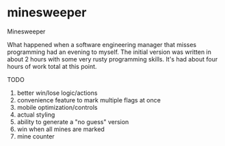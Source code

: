 # minesweeper
Minesweeper

What happened when a software engineering manager that misses programming had an evening to myself. 
The initial version was written in about 2 hours with some very rusty programming skills. It's had
about four hours of work total at this point. 

TODO
1. better win/lose logic/actions
2. convenience feature to mark multiple flags at once
3. mobile optimization/controls
4. actual styling
5. ability to generate a "no guess" version
6. win when all mines are marked
7. mine counter
